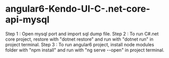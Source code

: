 # angular6-Kendo-UI-C-.net-core-api-mysql
Step 1 : Open mysql port and import sql dump file.
Step 2 : To run C#.net core project, restore with "dotnet restore" and run with "dotnet run" in project terminal.
Step 3 : To run angular6 project, install node modules folder with "npm install" and run with "ng serve --open" in project terminal.
